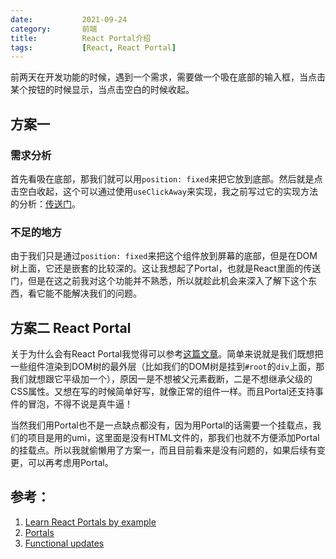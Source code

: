 ```yaml
---
date:           2021-09-24
category:       前端
title:          React Portal介绍
tags:           [React, React Portal]
---
```

前两天在开发功能的时候，遇到一个需求，需要做一个吸在底部的输入框，当点击某个按钮的时候显示，当点击空白的时候收起。
<!--more-->

## 方案一
### 需求分析
首先看吸在底部，那我们就可以用`position: fixed`来把它放到底部。然后就是点击空白收起，这个可以通过使用`useClickAway`来实现，我之前写过它的实现方法的分析：[传送门](/posts/2021-09-05-alibaba-hooks-source-code-analysis-useclickaway/)。

### 不足的地方
由于我们只是通过`position: fixed`来把这个组件放到屏幕的底部，但是在DOM树上面，它还是嵌套的比较深的。这让我想起了Portal，也就是React里面的传送门，但是在这之前我对这个功能并不熟悉，所以就趁此机会来深入了解下这个东西，看它能不能解决我们的问题。

## 方案二 React Portal
关于为什么会有React Portal我觉得可以参考[这篇文章][react portal]。简单来说就是我们既想把一些组件渲染到DOM树的最外层（比如我们的DOM树是挂到`#root`的`div`上面，那我们就想跟它平级加一个），原因一是不想被父元素截断，二是不想继承父级的CSS属性。又想在写的时候简单好写，就像正常的组件一样。而且Portal还支持事件的冒泡，不得不说是真牛逼！

当然我们用Portal也不是一点缺点都没有，因为用Portal的话需要一个挂载点，我们的项目是用的umi，这里面是没有HTML文件的，那我们也就不方便添加Portal的挂载点。所以我就偷懒用了方案一，而且目前看来是没有问题的，如果后续有变更，可以再考虑用Portal。

## 参考：
1. [Learn React Portals by example][react portal]
1. [Portals](https://reactjs.org/docs/portals.html)
1. [Functional updates](https://reactjs.org/docs/hooks-reference.html#functional-updates)


[react portal]: https://blog.logrocket.com/learn-react-portals-by-example/
